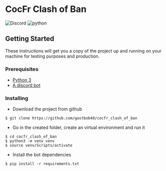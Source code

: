 # CocFr Clash of Ban

![Discord](https://img.shields.io/badge/Discord-project-brightgreen)
![python](https://img.shields.io/badge/Language-Python-blueviolet)

## Getting Started

These instructions will get you a copy of the project up and running on your machine for testing purposes and production.

### Prerequisites

- [Python 3](https://www.python.org/)
- [A discord bot](https://discordapp.com/developers/applications/)


### Installing

- Download the project from github

```
$ git clone https://github.com/gastbob40/cocfr_clash_of_ban
```

- Go in the created folder, create an virtual environment and run it

```
$ cd cocfr_clash_of_ban
$ python3 -m venv venv
$ source venv/Scripts/activate
```

- Install the bot dependencies

```
$ pip install -r requirements.txt
```